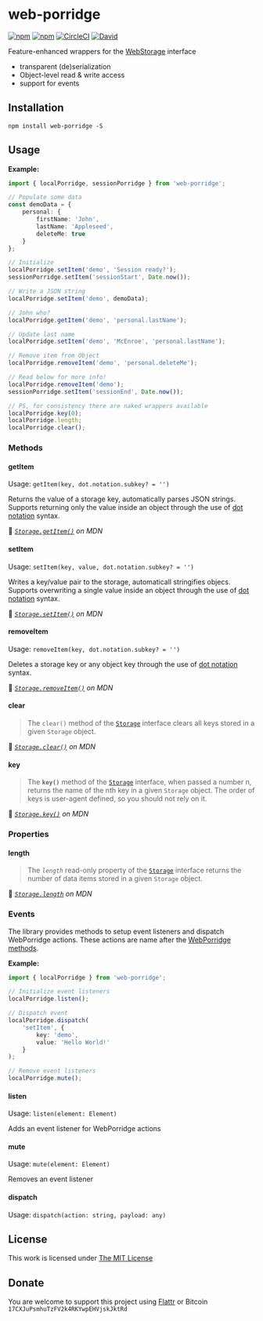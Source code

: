 # web-porridge

[![npm](https://flat.badgen.net/npm/license/web-porridge)](https://www.npmjs.org/package/web-porridge)
[![npm](https://flat.badgen.net/npm/v/web-porridge)](https://www.npmjs.org/package/web-porridge)
[![CircleCI](https://flat.badgen.net/circleci/github/idleberg/web-porridge)](https://circleci.com/gh/idleberg/web-porridge)
[![David](https://flat.badgen.net/david/dep/idleberg/web-porridge)](https://david-dm.org/idleberg/web-porridge)

Feature-enhanced wrappers for the [WebStorage](https://developer.mozilla.org/en-US/docs/Web/API/Storage) interface

- transparent (de)serialization
- Object-level read & write access
- support for events

## Installation

`npm install web-porridge -S`

## Usage

**Example:**

```ts
import { localPorridge, sessionPorridge } from 'web-porridge';

// Populate some data
const demoData = {
    personal: {
        firstName: 'John',
        lastName: 'Appleseed',
        deleteMe: true
    }
};

// Initialize
localPorridge.setItem('demo', 'Session ready?');
sessionPorridge.setItem('sessionStart', Date.now());

// Write a JSON string
localPorridge.setItem('demo', demoData);

// John who?
localPorridge.getItem('demo', 'personal.lastName');

// Update last name
localPorridge.setItem('demo', 'McEnroe', 'personal.lastName');

// Remove item from Object
localPorridge.removeItem('demo', 'personal.deleteMe');

// Read below for more info!
localPorridge.removeItem('demo');
sessionPorridge.setItem('sessionEnd', Date.now());

// PS, for consistency there are naked wrappers available
localPorridge.key(0);
localPorridge.length;
localPorridge.clear();
```

### Methods

#### getItem

Usage: `getItem(key, dot.notation.subkey? = '')`

Returns the value of a storage key, automatically parses JSON strings. Supports returning only the value inside an object through the use of [dot notation][dot-notation] syntax.

📘 *[`Storage.getItem()`](https://developer.mozilla.org/en-US/docs/Web/API/Storage/getItem) on MDN*

#### setItem

Usage: `setItem(key, value, dot.notation.subkey? = '')`

Writes a key/value pair to the storage, automaticall stringifies objecs. Supports overwriting a single value inside an object through the use of [dot notation][dot-notation] syntax.

📘 *[`Storage.setItem()`](https://developer.mozilla.org/en-US/docs/Web/API/Storage/setItem) on MDN*

#### removeItem

Usage: `removeItem(key, dot.notation.subkey? = '')`

Deletes a storage key or any object key through the use of [dot notation][dot-notation] syntax.

📘 *[`Storage.removeItem()`](https://developer.mozilla.org/en-US/docs/Web/API/Storage/removeItem) on MDN*

#### clear

> The `clear()` method of the [`Storage`][storage] interface clears all keys stored in a given `Storage` object.

📘 *[`Storage.clear()`](https://developer.mozilla.org/en-US/docs/Web/API/Storage/clear) on MDN*

#### key

> The **`key()`** method of the [`Storage`][storage] interface, when passed a number n, returns the name of the nth key in a given `Storage` object. The order of keys is user-agent defined, so you should not rely on it.

📘 *[`Storage.key()`](https://developer.mozilla.org/en-US/docs/Web/API/Storage/key) on MDN*

### Properties

#### length

> The *`length`* read-only property of the [`Storage`][storage] interface returns the number of data items stored in a given `Storage` object.

📘 *[`Storage.length`](https://developer.mozilla.org/en-US/docs/Web/API/Storage/length) on MDN*

### Events

The library provides methods to setup event listeners and dispatch WebPorridge actions. These actions are name after the [WebPorridge methods](#methods).

**Example:**

```ts
import { localPorridge } from 'web-porridge';

// Initialize event listeners
localPorridge.listen();

// Dispatch event
localPorridge.dispatch(
    'setItem', {
        key: 'demo',
        value: 'Hello World!'
    }
);

// Remove event listeners
localPorridge.mute();
```

#### listen

Usage: `listen(element: Element)`

Adds an event listener for WebPorridge actions

#### mute

Usage: `mute(element: Element)`

Removes an event listener

#### dispatch

Usage: `dispatch(action: string, payload: any)`

## License

This work is licensed under [The MIT License](https://opensource.org/licenses/MIT)

## Donate

You are welcome to support this project using [Flattr](https://flattr.com/submit/auto?user_id=idleberg&url=https://github.com/idleberg/web-porridge) or Bitcoin `17CXJuPsmhuTzFV2k4RKYwpEHVjskJktRd`

[dot-notation]: https://developer.mozilla.org/en-US/docs/Web/JavaScript/Reference/Operators/Property_accessors
[storage]: https://developer.mozilla.org/en-US/docs/Web/API/Storage
